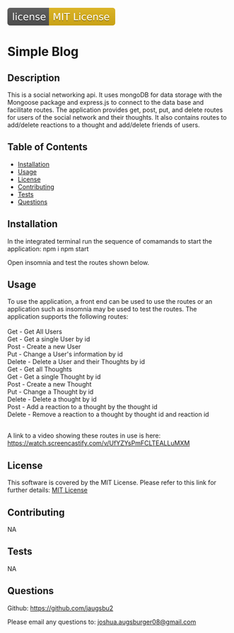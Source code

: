 ![license badge](/images/license-MIT-License-yellow.svg)

  # Simple Blog

  ## Description

  This is a social networking api. It uses mongoDB for data storage with the Mongoose package and express.js to connect to the data base and facilitate routes. The application provides get, post, put, and delete routes for users of the social network and their thoughts. It also contains routes to add/delete reactions to a thought and add/delete friends of users.

  ## Table of Contents
  
  - [Installation](#installation)
  - [Usage](#usage)
  - [License](#license)
  - [Contributing](#contributing)
  - [Tests](#tests)
  - [Questions](#questions)
  
  ## Installation
  
  In the integrated terminal run the sequence of comamands to start the application:
  npm i
  npm start

  Open insomnia and test the routes shown below.
  
  ## Usage
  
To use the application, a front end can be used to use the routes or an application such as insomnia may be used to test the routes. The application supports the following routes:<br><br>
Get - Get All Users<br>
Get - Get a single User by id<br>
Post - Create a new User<br>
Put - Change a User's information by id<br>
Delete - Delete a User and their Thoughts by id<br>
Get - Get all Thoughts<br>
Get - Get a single Thought by id<br>
Post - Create a new Thought<br>
Put - Change a Thought by id<br>
Delete - Delete a thought by id<br>
Post - Add a reaction to a thought by the thought id<br>
Delete - Remove a reaction to a thought by thought id and reaction id<br><br>

A link to a video showing these routes in use is here: https://watch.screencastify.com/v/UfYZYsPmFCLTEALLuMXM
  
  ## License

  This software is covered by the MIT License. Please refer to this link for further details: 
  [MIT License](https://opensource.org/licenses/MIT)
  
  ## Contributing

  NA
  
  ## Tests

  NA
  
  ## Questions

  Github: https://github.com/jaugsbu2

  Please email any questions to: joshua.augsburger08@gmail.com

